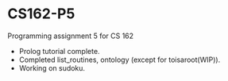 # CS162-P5
Programming assignment 5 for CS 162

* Prolog tutorial complete.
* Completed list_routines, ontology (except for toisaroot(WIP)).
* Working on sudoku.
